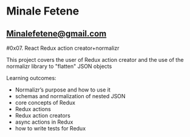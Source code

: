 # Minale Fetene	
## Minalefetene@gmail.com	
#0x07. React Redux action creator+normalizr

This project covers the user of Redux action creator and the use of the normalizr library to "flatten" JSON objects

Learning outcomes:
- Normalizr’s purpose and how to use it
- schemas and normalization of nested JSON
- core concepts of Redux
- Redux actions
- Redux action creators
- async actions in Redux
- how to write tests for Redux

